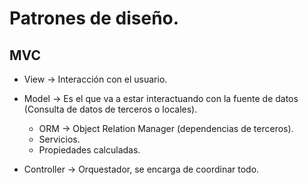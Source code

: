 # Patrones de diseño.

## MVC

+ View -> Interacción con el usuario.

+ Model -> Es el que va a estar interactuando con la fuente de datos (Consulta de datos de terceros o locales).
	- ORM -> Object Relation Manager (dependencias de terceros).
	- Servicios.
	- Propiedades calculadas.

+ Controller -> Orquestador, se encarga de coordinar todo.
